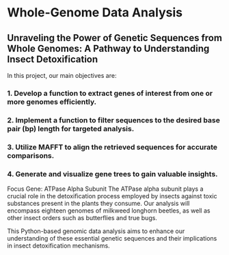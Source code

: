# Whole-Genome Data Analysis

## Unraveling the Power of Genetic Sequences from Whole Genomes: A Pathway to Understanding Insect Detoxification

In this project, our main objectives are:

### 1. Develop a function to extract genes of interest from one or more genomes efficiently.
### 2. Implement a function to filter sequences to the desired base pair (bp) length for targeted analysis.
### 3. Utilize MAFFT to align the retrieved sequences for accurate comparisons.
### 4. Generate and visualize gene trees to gain valuable insights.

Focus Gene: ATPase Alpha Subunit
The ATPase alpha subunit plays a crucial role in the detoxification process employed by insects against toxic substances present in the plants they consume. Our analysis will encompass eighteen genomes of milkweed longhorn beetles, as well as other insect orders such as butterflies and true bugs. 

This Python-based genomic data analysis aims to enhance our understanding of these essential genetic sequences and their implications in insect detoxification mechanisms.
